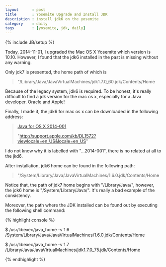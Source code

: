 ```yaml
---
layout      : post
title       : Yosemite Upgrade and Install JDK
description : install jdk6 on the yosemite
category    : daily
tags        : [yosemite, jdk, daily]
---
```

{% include JB/setup %}

Today, 2014-11-01, I upgraded the Mac OS X Yosemite which version is 10.10. However, I found that the jdk6 installed in the past is missing without any warning.

Only jdk7 is presented, the home path of which is

> "/Library/Java/JavaVirtualMachines/jdk1.7.0_60.jdk/Contents/Home
>

Because of the legacy system, jdk6 is required. To be honest, it's really difficult to find a jdk version for the mac os x, especially for a Java developer. Oracle and Apple!

Finally, I made it, the jdk6 for mac os x can be downloaded in the following address:

> [Java for OS X 2014-001](http://support.apple.com/kb/DL1572?viewlocale=en_US&locale=en_US "Java for OS X 2014-001")
>
> "http://support.apple.com/kb/DL1572?viewlocale=en_US&locale=en_US"
>

I do not know why it is labelled with "...2014-001", there is no related at all to the jkd6.

After installation, jdk6 home can be found in the following path:

> "/System/Library/Java/JavaVirtualMachines/1.6.0.jdk/Contents/Home
>

Notice that, the path of jdk7 home begins with "/Library/Java/", however, the jdk6 home is "/System/Library/Java/". It's really a bad example of the consistency.

Moreover, the path where the JDK installed can be found out by executing the following shell command:

{% highlight console %}

$ /usr/libexec/java_home -v 1.6
/System/Library/Java/JavaVirtualMachines/1.6.0.jdk/Contents/Home

$ /usr/libexec/java_home -v 1.7
/Library/Java/JavaVirtualMachines/jdk1.7.0_75.jdk/Contents/Home

{% endhighlight %}
